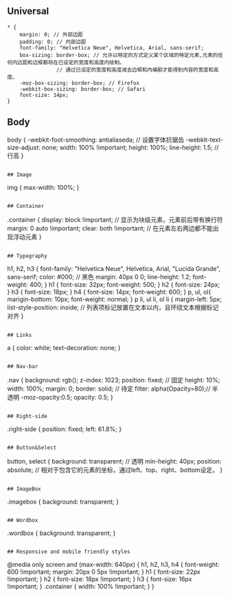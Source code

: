 ## Universal
```
* {
	margin: 0; // 外部边距
	padding: 0; // 内部边距
	font-family: "Helvetica Neue", Helvetica, Arial, sans-serif;
	box-sizing: border-box; // 允许以特定的方式定义某个区域的特定元素,元素的任何内边距和边框都将在已设定的宽度和高度内绘制。
				// 通过已设定的宽度和高度减去边框和内编剧才能得到内容的宽度和高度。
	-moz-box-sizing: border-box; // Firefox
	-webkit-box-sizing: border-box; // Safari
	font-size: 14px;
}
```

## Body
body {
	-webkit-foot-smoothing: antialiaseda; // 设置字体抗锯齿
	-webkit-text-size-adjust: none;
	width: 100% !important;
	height: 100%;
	line-height: 1.5; // 行高
}
```

## Image
```
img {
	max-width: 100%;
}
```

## Container
```
.container {
	display: block !important; // 显示为块级元素，元素前后带有换行符
	margin: 0 auto !important;
	clear: both !important; // 在元素左右两边都不能出现浮动元素
}
```

## Typography
```
h1, h2, h3 {
	font-family: "Helvetica Neue", Helvetica, Arial, "Lucida Grande", sans-serif;
	color: #000; // 黑色
	margin: 40px 0 0;
	line-height: 1.2;
	font-weight: 400;
}
h1 {
	font-size: 32px;
	font-weight: 500;
}
h2 {
	font-size: 24px;
}
h3 {
	font-size: 18px;
}
h4 {
	font-size: 14px;
	font-weight: 600;
}
p, ul, ol{
	marigin-bottom: 10px;
	font-weight: normal;
}
p li, ul li, ol li {
	margin-left: 5px;
	list-style-position: inside; // 列表项标记放置在文本以内，且环绕文本根据标记对齐
}
```

## Links
```
a {
	color: white;
	text-decoration: none;
}
```

## Nav-bar
```
.nav {
	background: rgb();
	z-index: 1023;
	position: fixed; // 固定
	height: 10%;
	width: 100%;
	margin: 0;
	border: solid; // 待定
	filter: alpha(Opacity=80);// 半透明
	-moz-opacity:0.5;
	opacity: 0.5;
}
```

## Right-side
```
.right-side {
	position: fixed;
	left: 61.8%;
}
```

## Button&Select
```
button, select {
	background: transparent; // 透明
	min-height: 40px;
	position: absolute; // 相对于包含它的元素的坐标，通过left、top、right、bottom设定。
}
```

## ImageBox
```
.imagebox {
	background: transparent;
}
```

## Wordbox
```
.wordbox {
	background: transparent;
}
```

## Responsive and mobile friendly styles
```
@media only screen and (max-width: 640px) {
	h1, h2, h3, h4 {
		font-weight: 600 !important;
		margin: 20px 0 5px !important;
	}
	h1 {
		font-size: 22px !important;
	}
	h2 {
		font-size: 18px !important;
	}
	h3 {
		font-size: 16px !important;
	}
	.container {
		width: 100% !important;
	}
}
```
